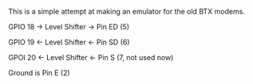 This is a simple attempt at making an emulator for the old BTX modems.



  GPIO 18 -> Level Shifter -> Pin ED (5)

  GPIO 19 <- Level Shifter <- Pin SD (6)

  GPOI 20 <- Level Shifter <- Pin S (7, not used now)

Ground is Pin E (2)


